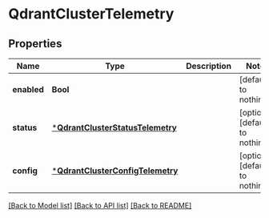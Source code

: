 # QdrantClusterTelemetry


## Properties
Name | Type | Description | Notes
------------ | ------------- | ------------- | -------------
**enabled** | **Bool** |  | [default to nothing]
**status** | [***QdrantClusterStatusTelemetry**](QdrantClusterStatusTelemetry.md) |  | [optional] [default to nothing]
**config** | [***QdrantClusterConfigTelemetry**](QdrantClusterConfigTelemetry.md) |  | [optional] [default to nothing]


[[Back to Model list]](../README.md#models) [[Back to API list]](../README.md#api-endpoints) [[Back to README]](../README.md)


